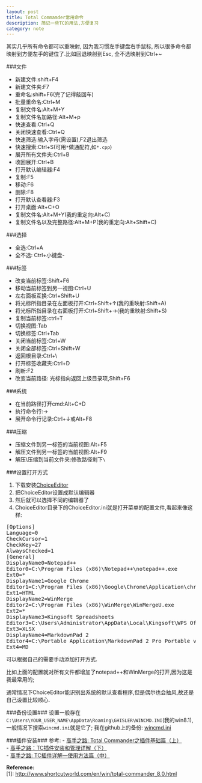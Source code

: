 ```yaml
---
layout: post
title: Total Commamder常用命令
description: 简记一些TC的用法,方便复习
category: note
---
```


其实几乎所有命令都可以重映射, 因为我习惯左手键盘右手鼠标, 所以很多命令都映射到方便左手的键位了.比如回退映射到Esc, 全不选映射到Ctrl+~

###文件
- 新建文件:shift+F4
- 新建文件夹:F7
- 重命名:shift+F6(完了记得敲回车)
- 批量重命名:Ctrl+M
- 复制文件名:Alt+M+Y
- 复制文件名加路径:Alt+M+p
- 快速查看:Ctrl+Q
- 关闭快速查看:Ctrl+Q
- 快速筛选:输入字母(需设置),F2退出筛选
- 快速搜索:Ctrl+S(可用`*`做通配符,如`*.cpp`)
- 展开所有文件夹:Ctrl+B
- 收回展开:Ctrl+B
- 打开默认编辑器:F4
- 复制:F5
- 移动:F6
- 删除:F8
- 打开默认查看器:F3
- 打开桌面:Alt+C+O
- 复制文件名:Alt+M+Y(我的重定向:Alt+C)
- 复制文件名以及完整路径:Alt+M+P(我的重定向:Alt+Shift+C)

###选择
- 全选:Ctrl+A
- 全不选: Ctrl+小键盘-

###标签
- 改变当前标签:Shift+F6
- 移动当前标签到另一视图:Ctrl+U
- 左右面板互换:Ctrl+Shift+U
- 将光标所指目录在左面板打开:Ctrl+Shift+↑(我的重映射:Shift+A)
- 将光标所指目录在右面板打开:Ctrl+Shift+→(我的重映射:Shift+S)
- 复制当前标签:ctrl+T
- 切换视图:Tab
- 切换标签:Ctrl+Tab
- 关闭当前标签:Ctrl+W 
- 关闭全部标签:Ctrl+Shift+W
- 返回根目录:Ctrl+\
- 打开标签收藏夹:Ctrl+D
- 刷新:F2
- 改变当前路径: 光标指向返回上级目录项,Shift+F6

###系统
- 在当前路径打开cmd:Alt+C+D
- 执行命令行:→
- 展开命令行记录:Ctrl+↓或Alt+F8

###压缩
- 压缩文件到另一标签的当前视图:Alt+F5
- 解压文件到另一标签的当前视图:Alt+F9
- 解压\压缩到当前文件夹:修改路径剩下`\`

###设置打开方式
1. 下载安装[ChoiceEditor][1]
2. 把ChoiceEditor设置成默认编辑器
3. 然后就可以选择不同的编辑器了
4. ChoiceEditor目录下的ChoiceEditor.ini就是打开菜单的配置文件,看起来像这样:
<pre>
[Options]
Language=0
CheckCursor=1
CheckKey=27
AlwaysChecked=1
[General]
DisplayName0=Notepad++ 
Editor0=C:\Program Files (x86)\Notepad++\notepad++.exe
Ext0=*
DisplayName1=Google Chrome
Editor1=C:\Program Files (x86)\Google\Chrome\Application\chrome.exe
Ext1=HTML
DisplayName2=WinMerge
Editor2=C:\Program Files (x86)\WinMerge\WinMergeU.exe
Ext2=*
DisplayName3=Kingsoft Spreadsheets
Editor3=C:\Users\Administrator\AppData\Local\Kingsoft\WPS Office\9.1.0.4843\office6\et.exe
Ext3=XLSX
DisplayName4=MarkdownPad 2
Editor4=C:\Portable Application\MarkdownPad 2 Pro Portable v2.4.3.39518\MarkdownPad2.exe
Ext4=MD
</pre>

可以根据自己的需要手动添加打开方式.

比如上面的配置就对所有文件都增加了notepad++和WinMerge的打开,因为这是我最常用的;

通常情况下ChoiceEditor能识别出系统的默认查看程序,但是偶尔也会抽风,故还是自己设置比较顺心.

###备份设置###
设置一般存在`C:\Users\YOUR_USER_NAME\AppData\Roaming\GHISLER\WINCMD.INI`(我的win8.1), 
一般情况下搜索`wincmd.ini`就是它了; 我在github上的备份: [wincmd.ini](https://github.com/dengzuoheng/scripts/wincmd.ini)

###插件安装###
参考:
    - [高手之路: Total Commander之插件基础篇（上）](http://arch.pconline.com.cn//pcedu/tuijian/system/filemanage/0604/782779.html)  
    - [高手之路：TC插件安装和管理详解（下）](http://arch.pconline.com.cn//pcedu/tuijian/system/filemanage/0604/784023.html)  
    - [高手之路: TC插件详解—使用方法篇（中）](http://arch.pconline.com.cn//pcedu/tuijian/system/filemanage/0604/783177.html)  

[1]:http://www.totalcmd.net/plugring/ChoiceEditor_patched.html

**Reference:**  
\[1]: http://www.shortcutworld.com/en/win/total-commander_8.0.html